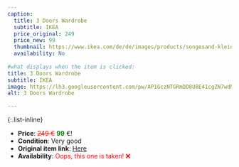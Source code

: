 ```yaml
---
caption:
  title: 3 Doors Wardrobe
  subtitle: IKEA
  price_original: 249
  price_new: 99
  thumbnail: https://www.ikea.com/de/de/images/products/songesand-kleiderschrank-weiss__0555120_pe660185_s5.jpg
  availability: No
  
#what displays when the item is clicked:
title: 3 Doors Wardrobe
subtitle: IKEA
image: https://lh3.googleusercontent.com/pw/AP1GczNTGRmDD8U8E41cgZN7wdNRv9wP9q9gUfF7SMzkS5bbG8nu9SiNd-80vIwgvEBPn5X8D4Xm7A8wVPRBCk04vnuiouQ4qUn1TW0EfBUDEkRMpJuGO5UsulSZfgPuC8sRD5XwlaLpqV-tdjA9EkJzt-BuCQ=w1716-h1150-s-no-gm?authuser=0
alt: 3 Doors Wardrobe

---
```

{:.list-inline} 
- **Price**: <span style="color:red"><del>249 €</del></span> <span style="color:green">**99**</span> €!
- **Condition**: Very good
- **Original item link**: [Here](https://www.ikea.com/de/de/p/songesand-kleiderschrank-weiss-90347351/)
- **Availability**: <span style='color:red'>Oops, this one is taken! ❌</span>
